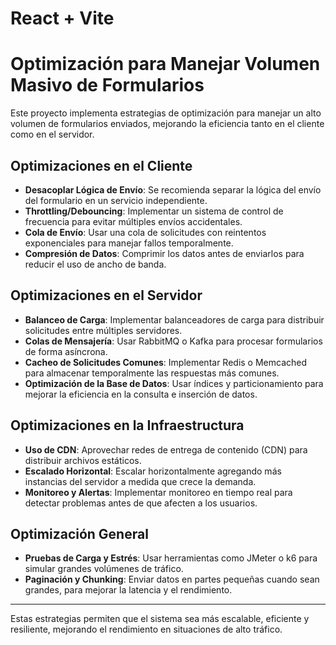 # React + Vite

# Optimización para Manejar Volumen Masivo de Formularios

Este proyecto implementa estrategias de optimización para manejar un alto volumen de formularios enviados, mejorando la eficiencia tanto en el cliente como en el servidor.

## Optimizaciones en el Cliente

- **Desacoplar Lógica de Envío**: Se recomienda separar la lógica del envío del formulario en un servicio independiente.
- **Throttling/Debouncing**: Implementar un sistema de control de frecuencia para evitar múltiples envíos accidentales.
- **Cola de Envío**: Usar una cola de solicitudes con reintentos exponenciales para manejar fallos temporalmente.
- **Compresión de Datos**: Comprimir los datos antes de enviarlos para reducir el uso de ancho de banda.

## Optimizaciones en el Servidor

- **Balanceo de Carga**: Implementar balanceadores de carga para distribuir solicitudes entre múltiples servidores.
- **Colas de Mensajería**: Usar RabbitMQ o Kafka para procesar formularios de forma asíncrona.
- **Cacheo de Solicitudes Comunes**: Implementar Redis o Memcached para almacenar temporalmente las respuestas más comunes.
- **Optimización de la Base de Datos**: Usar índices y particionamiento para mejorar la eficiencia en la consulta e inserción de datos.

## Optimizaciones en la Infraestructura

- **Uso de CDN**: Aprovechar redes de entrega de contenido (CDN) para distribuir archivos estáticos.
- **Escalado Horizontal**: Escalar horizontalmente agregando más instancias del servidor a medida que crece la demanda.
- **Monitoreo y Alertas**: Implementar monitoreo en tiempo real para detectar problemas antes de que afecten a los usuarios.

## Optimización General

- **Pruebas de Carga y Estrés**: Usar herramientas como JMeter o k6 para simular grandes volúmenes de tráfico.
- **Paginación y Chunking**: Enviar datos en partes pequeñas cuando sean grandes, para mejorar la latencia y el rendimiento.

---

Estas estrategias permiten que el sistema sea más escalable, eficiente y resiliente, mejorando el rendimiento en situaciones de alto tráfico.
